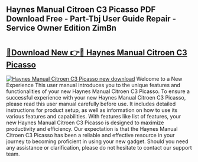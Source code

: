 ## Haynes Manual Citroen C3 Picasso PDF Download Free - Part-Tbj User Guide Repair - Service Owner Edition ZimBn

# <h2><a href="http://bc61005.oget.top/?id=Haynes+Manual+Citroen+C3+Picasso">🔗Download New 👉🔴 Haynes Manual Citroen C3 Picasso</a></h2>

[![Haynes Manual Citroen C3 Picasso new download](https://i.imgur.com/5g1atiW.png)](http://bc61005.oget.top/?id=Haynes+Manual+Citroen+C3+Picasso)
Welcome to a New Experience This user manual introduces you to the unique features and functionalities of your new Haynes Manual Citroen C3 Picasso. To ensure a successful experience with your new Haynes Manual Citroen C3 Picasso, please read this user manual carefully before use. It includes detailed instructions for product setup, as well as information on how to use its various features and capabilities. With features like list of features, your new Haynes Manual Citroen C3 Picasso is designed to maximize productivity and efficiency. Our expectation is that the Haynes Manual Citroen C3 Picasso has been a reliable and effective resource in your journey to becoming proficient in using your new gadget. Should you need any assistance or clarification, please do not hesitate to contact our support team.
